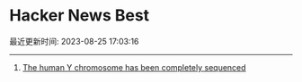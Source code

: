 # Hacker News Best

最近更新时间: 2023-08-25 17:03:16

--- 
1. [The human Y chromosome has been completely sequenced](https://www.nature.com/articles/s41586-023-06457-y) 
